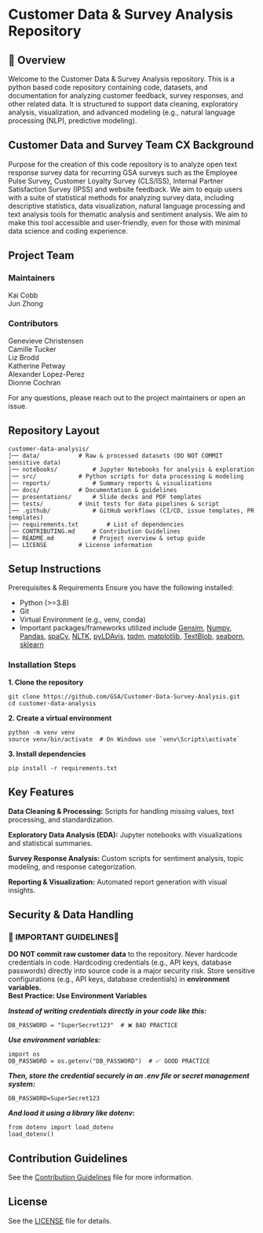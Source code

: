 # Customer Data & Survey Analysis Repository

## 📌 Overview
Welcome to the Customer Data & Survey Analysis repository. This is a python based code repository containing code, datasets, and documentation for analyzing customer feedback, survey responses, and other related data. It is structured to support data cleaning, exploratory analysis, visualization, and advanced modeling (e.g., natural language processing (NLP), predictive modeling).

## Customer Data and Survey Team CX Background 
Purpose for the creation of this code repository is to analyze open text response survey data for recurring GSA surveys such as the Employee Pulse Survey, Customer Loyalty Survey (CLS/ISS), Internal Partner Satisfaction Survey (IPSS) and website feedback. We aim to equip users with a suite of statistical methods for analyzing survey data, including descriptive statistics, data visualization, natural language processing and text analysis tools for thematic analysis and sentiment analysis. We aim to make this tool accessible and user-friendly, even for those with minimal data science and coding experience.

## Project Team
### Maintainers
Kai Cobb  
Jun Zhong
### Contributors
Genevieve Christensen  
Camille Tucker  
Liz Brodd  
Katherine Petway  
Alexander Lopez-Perez  
Dionne Cochran

For any questions, please reach out to the project maintainers or open an issue. 

## Repository Layout
```
customer-data-analysis/  
│── data/			# Raw & processed datasets (DO NOT COMMIT sensitive data)  
│── notebooks/			# Jupyter Notebooks for analysis & exploration  
│── src/			# Python scripts for data processing & modeling  
│── reports/			# Summary reports & visualizations  
│── docs/			# Documentation & guidelines  
│── presentations/		# Slide decks and PDF templates  
│── tests/			# Unit tests for data pipelines & script  
│── .github/			# GitHub workflows (CI/CD, issue templates, PR templates)  
│── requirements.txt		# List of dependencies  
│── CONTRIBUTING.md		# Contribution Guidelines
│── README.md			# Project overview & setup guide  
│── LICENSE			# License information
```


## Setup Instructions
Prerequisites & Requirements
Ensure you have the following installed:  
- Python (>=3.8)  
- Git  
- Virtual Environment (e.g., venv, conda)  
- Important packages/frameworks utilized include [Gensim](https://pypi.org/project/gensim/), [Numpy](https://numpy.org/), [Pandas](https://pandas.pydata.org/), [spaCy](https://github.com/explosion/spaCy), [NLTK](https://www.nltk.org/), [pyLDAvis](https://pypi.org/project/pyLDAvis/), [tqdm](https://github.com/tqdm/tqdm), [matplotlib](https://matplotlib.org/), [TextBlob](https://textblob.readthedocs.io/en/dev/), [seaborn](https://seaborn.pydata.org/), [sklearn](https://scikit-learn.org/stable/)
### Installation Steps
**1. Clone the repository**

```
git clone https://github.com/GSA/Customer-Data-Survey-Analysis.git
cd customer-data-analysis
```

**2. Create a virtual environment**

```
python -m venv venv
source venv/bin/activate  # On Windows use `venv\Scripts\activate`
```

**3. Install dependencies**

```
pip install -r requirements.txt
```

## Key Features
**Data Cleaning & Processing:** Scripts for handling missing values, text processing, and standardization. 
 
**Exploratory Data Analysis (EDA):** Jupyter notebooks with visualizations and statistical summaries.  

**Survey Response Analysis:** Custom scripts for sentiment analysis, topic modeling, and response categorization. 
 
**Reporting & Visualization:** Automated report generation with visual insights.

## Security & Data Handling
### 🚨 IMPORTANT GUIDELINES🚨
**DO NOT commit raw customer data** to the repository.
Never hardcode credentials in code. Hardcoding credentials (e.g., API keys, database passwords) directly into source code is a major security risk. 
Store sensitive configurations (e.g., API keys, database credentials) in **environment variables.**  
**Best Practice: Use Environment Variables**

***Instead of writing credentials directly in your code like this:***

```
DB_PASSWORD = "SuperSecret123"  # ❌ BAD PRACTICE
```

***Use environment variables:***

```
import os
DB_PASSWORD = os.getenv("DB_PASSWORD")  # ✅ GOOD PRACTICE
```

***Then, store the credential securely in an .env file or secret management system:***

```
DB_PASSWORD=SuperSecret123
```

***And load it using a library like dotenv:***

```
from dotenv import load_dotenv
load_dotenv()
```

## Contribution Guidelines
See the [Contribution Guidelines](https://github.com/GSA/Customer-Data-Survey-Analysis/blob/main/CONTRIBUTING.md) file for more information.

## License
See the [LICENSE](https://github.com/GSA/Customer-Data-Survey-Analysis/blob/main/LICENSE.md) file for details.




